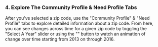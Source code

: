 ### 4. Explore The Community Profile & Need Profile Tabs

After you've selected a zip code, use the "Community Profile" & "Need Profile" tabs to explore detailed information about a zip code. From here, you can see changes across time for a given zip code by toggling the "Select A Year" slider or using the "<i class="glyphicon glyphicon-play"></i>" button to watch an animation of change over time starting from 2013 on through 2016.
